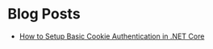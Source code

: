 # Blog Posts

- [How to Setup Basic Cookie Authentication in .NET Core](/blog/how-to-setup-basic-cookie-authentication-in-dotnet-core)